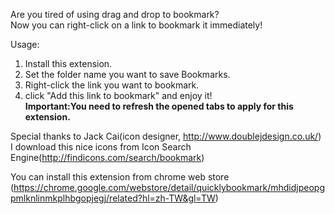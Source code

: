 Are you tired of using drag and drop to bookmark?  
Now you can right-click on a link to bookmark it immediately!

Usage:
1. Install this extension.
2. Set the folder name you want to save Bookmarks.
3. Right-click the link you want to bookmark.
4. click "Add this link to bookmark" and enjoy it!  
**Important:You need to refresh the opened tabs to apply for this extension.**

Special thanks to Jack Cai(icon designer, http://www.doublejdesign.co.uk/)  
I download this nice icons from Icon Search Engine(http://findicons.com/search/bookmark)

You can install this extension from chrome web store
(https://chrome.google.com/webstore/detail/quicklybookmark/mhdidjpeopgpmlknlinmkplhbgopjegj/related?hl=zh-TW&gl=TW)